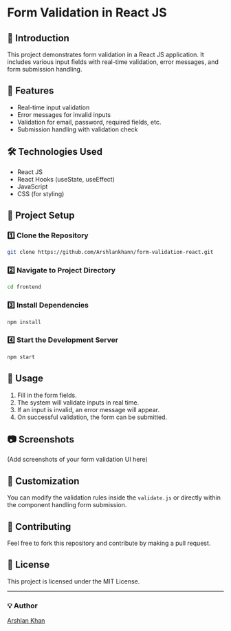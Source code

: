 # Form Validation in React JS

## 📌 Introduction
This project demonstrates form validation in a React JS application. It includes various input fields with real-time validation, error messages, and form submission handling.

## 🚀 Features
- Real-time input validation
- Error messages for invalid inputs
- Validation for email, password, required fields, etc.
- Submission handling with validation check

## 🛠️ Technologies Used
- React JS
- React Hooks (useState, useEffect)
- JavaScript
- CSS (for styling)

## 📂 Project Setup

### 1️⃣ Clone the Repository
```bash
git clone https://github.com/Arshlankhann/form-validation-react.git
```

### 2️⃣ Navigate to Project Directory
```bash
cd frontend
```

### 3️⃣ Install Dependencies
```bash
npm install
```

### 4️⃣ Start the Development Server
```bash
npm start
```

## 📝 Usage
1. Fill in the form fields.
2. The system will validate inputs in real time.
3. If an input is invalid, an error message will appear.
4. On successful validation, the form can be submitted.

## 📷 Screenshots
(Add screenshots of your form validation UI here)

## 🔧 Customization
You can modify the validation rules inside the `validate.js` or directly within the component handling form submission.

## 🤝 Contributing
Feel free to fork this repository and contribute by making a pull request.

## 📜 License
This project is licensed under the MIT License.

---
### 💡 Author
[Arshlan Khan](https://arshlankhan.com)
